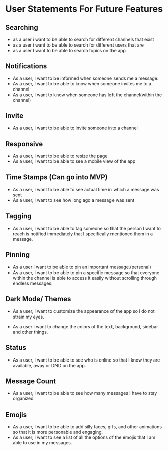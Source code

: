# User Statements For Future Features 


## Searching
 
- as a user i want to be able to search for different channels that exist
- as a user i want to be able to search for different users that are 
- as a user I want to be able to search topics on the app


## Notifications

- As a user, I want to be informed when someone sends me a message. 
- As a user, I want to be able to know when someone invites me to a channel
- As a user, I want to know when someone has left the channel(within the channel)

## Invite

- As a user, I want to be able to invite someone into a channel

## Responsive
- As a user, I want to be able to resize the page.
- As a user, I want to be able to see a mobile view of the app

## Time Stamps (Can go into MVP)
 - As a user, I want to be able to see actual time in which a message was sent 
 - As a user, I want to see how long ago a message was sent 
 
## Tagging
- As a user, I want to be able to tag someone so that the person I want to reach is notified immediately that I specifically mentioned them in a message. 

## Pinning 
- As a user I want to be able to pin an important message.(personal)
- As a user, I want to be able to pin a specific message so that everyone within the channel is able to access it easily without scrolling through endless messages.

## Dark Mode/ Themes
* As a user, I want to customize the appearance of the app so I do not strain my eyes.
 
* As a user I want to change the colors of the text, background, sidebar and other things. 

## Status
- As a user, I want to be able to see who is online so that I know they are available, away or DND on the app. 

## Message Count
* As a user, I want to be able to see how many messages I have to stay organized


## Emojis
- As a user, I want to be able to add silly faces, gifs, and other animations so that it is more personable and engaging.
- As a user, I want to see a list of all the options of the emojis that I am able to use in my messages.
